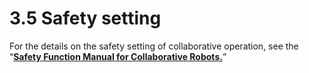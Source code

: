 # 3.5 Safety setting

For the details on the safety setting of collaborative operation, see the “[**Safety Function Manual for Collaborative Robots.**](https://hyundai-robotics.gitbook.io/cobot-safety-function/v/english/)”

